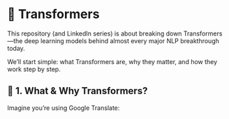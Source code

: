 # 🚀 Transformers
This repository (and LinkedIn series) is about breaking down Transformers—the deep learning models behind almost every major NLP breakthrough today.

We’ll start simple: what Transformers are, why they matter, and how they work step by step.

## 📌 1. What & Why Transformers?

Imagine you’re using Google Translate: